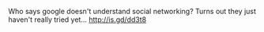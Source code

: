 Who says google doesn't understand social networking? Turns out they just haven't really tried yet... http://is.gd/dd3t8